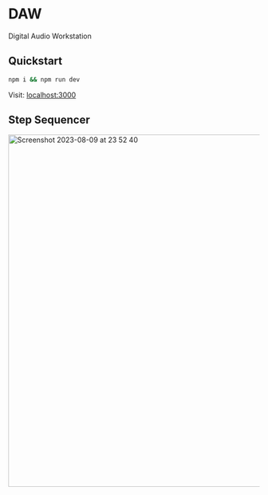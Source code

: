 # DAW

Digital Audio Workstation

## Quickstart

```bash
npm i && npm run dev
```
Visit: [localhost:3000](http://localhost:3000)

## Step Sequencer

<img width="706" alt="Screenshot 2023-08-09 at 23 52 40" src="https://github.com/scha-ch/daw/assets/137318798/cbb2d401-43c3-4af1-849a-2417bde99eb8">
